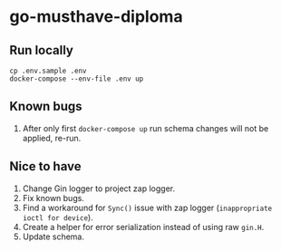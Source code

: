 # go-musthave-diploma

## Run locally

```shell
cp .env.sample .env
docker-compose --env-file .env up
```

## Known bugs

1. After only first `docker-compose up` run schema changes will not be applied, re-run.

## Nice to have

1. Change Gin logger to project zap logger.
2. Fix known bugs.
3. Find a workaround for `Sync()` issue with zap logger (`inappropriate ioctl for device`).
4. Create a helper for error serialization instead of using raw `gin.H`.
5. Update schema.
